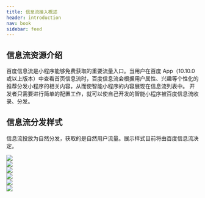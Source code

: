 ```yaml
---
title: 信息流接入概述
header: introduction
nav: book
sidebar: feed
---
```


## 信息流资源介绍

百度信息流是小程序能够免费获取的重要流量入口。当用户在百度 App（10.10.0或以上版本）中查看首页信息流时，百度信息流会根据用户属性、兴趣等个性化的推荐分发小程序的相关内容，从而使智能小程序的内容展现在信息流列表中。
开发者只需要进行简单的配置工作，就可以使自己开发的智能小程序被百度信息流收录、分发。


## 信息流分发样式
信息流投放为自然分发，获取的是自然用户流量。展示样式目前将由百度信息流决定。


<div class="m-doc-custom-examples">
	<div class="m-doc-custom-examples-correct">
	<img src="../../img/introduction/scancode/5.png">
	</div>
	<div class="m-doc-custom-examples-correct">
		 <img src="../../img/introduction/scancode/6.png">
	</div>
	<div class="m-doc-custom-examples-correct">
		 <img src="../../img/introduction/scancode/7.png">
	</div>
</div>

<div class="m-doc-custom-examples">
	<div class="m-doc-custom-examples-correct">
	<img src="../../img/introduction/scancode/8.png">
	</div>
	<div class="m-doc-custom-examples-correct">
		 <img src="../../img/introduction/scancode/10.png">
	</div>
	<div class="m-doc-custom-examples-correct">
		 <img src="../../img/introduction/scancode/9.png">
	</div>
</div> 

